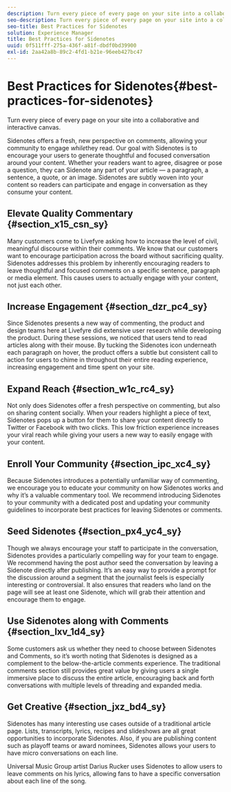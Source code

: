 ```yaml
---
description: Turn every piece of every page on your site into a collaborative and interactive canvas.
seo-description: Turn every piece of every page on your site into a collaborative and interactive canvas.
seo-title: Best Practices for Sidenotes
solution: Experience Manager
title: Best Practices for Sidenotes
uuid: 0f511fff-275a-436f-a81f-dbdf0bd39900
exl-id: 2aa42a8b-89c2-4fd1-b21e-96eeb427bc47
---
```

# Best Practices for Sidenotes{#best-practices-for-sidenotes}

Turn every piece of every page on your site into a collaborative and interactive canvas.

Sidenotes offers a fresh, new perspective on comments, allowing your community to engage *while*they read. Our goal with Sidenotes is to encourage your users to generate thoughtful and focused conversation around your content. Whether your readers want to agree, disagree or pose a question, they can Sidenote any part of your article — a paragraph, a sentence, a quote, or an image. Sidenotes are subtly woven into your content so readers can participate and engage in conversation as they consume your content.

## Elevate Quality Commentary {#section_x15_csn_sy}

Many customers come to Livefyre asking how to increase the level of civil, meaningful discourse within their comments. We know that our customers want to encourage participation across the board without sacrificing quality. Sidenotes addresses this problem by inherently encouraging readers to leave thoughtful and focused comments on a specific sentence, paragraph or media element. This causes users to actually engage with your content, not just each other.

## Increase Engagement {#section_dzr_pc4_sy}

Since Sidenotes presents a new way of commenting, the product and design teams here at Livefyre did extensive user research while developing the product. During these sessions, we noticed that users tend to read articles along with their mouse. By tucking the Sidenotes icon underneath each paragraph on hover, the product offers a subtle but consistent call to action for users to chime in throughout their entire reading experience, increasing engagement and time spent on your site.

## Expand Reach {#section_w1c_rc4_sy}

Not only does Sidenotes offer a fresh perspective on commenting, but also on sharing content socially. When your readers highlight a piece of text, Sidenotes pops up a button for them to share your content directly to Twitter or Facebook with two clicks. This low friction experience increases your viral reach while giving your users a new way to easily engage with your content.

## Enroll Your Community {#section_ipc_xc4_sy}

Because Sidenotes introduces a potentially unfamiliar way of commenting, we encourage you to educate your community on how Sidenotes works and why it’s a valuable commentary tool. We recommend introducing Sidenotes to your community with a dedicated post and updating your community guidelines to incorporate best practices for leaving Sidenotes or comments.

## Seed Sidenotes {#section_px4_yc4_sy}

Though we always encourage your staff to participate in the conversation, Sidenotes provides a particularly compelling way for your team to engage. We recommend having the post author seed the conversation by leaving a Sidenote directly after publishing. It’s an easy way to provide a prompt for the discussion around a segment that the journalist feels is especially interesting or controversial. It also ensures that readers who land on the page will see at least one Sidenote, which will grab their attention and encourage them to engage.

## Use Sidenotes along with Comments {#section_lxv_1d4_sy}

Some customers ask us whether they need to choose between Sidenotes and Comments, so it’s worth noting that Sidenotes is designed as a complement to the below-the-article comments experience. The traditional comments section still provides great value by giving users a single immersive place to discuss the entire article, encouraging back and forth conversations with multiple levels of threading and expanded media.

## Get Creative {#section_jxz_bd4_sy}

Sidenotes has many interesting use cases outside of a traditional article page. Lists, transcripts, lyrics, recipes and slideshows are all great opportunities to incorporate Sidenotes. Also, if you are publishing content such as playoff teams or award nominees, Sidenotes allows your users to have micro conversations on each line.

Universal Music Group artist Darius Rucker uses Sidenotes to allow users to leave comments on his lyrics, allowing fans to have a specific conversation about each line of the song.
